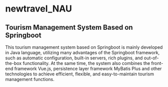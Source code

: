 # newtravel_NAU
## Tourism Management System Based on Springboot

This tourism management system based on Springboot is mainly developed in Java language, utilizing many advantages of the Springboot framework, such as automatic configuration, built-in servers, rich plugins, and out-of-the-box functionality. 
At the same time, the system also combines the front-end framework Vue.js, persistence layer framework MyBatis Plus and other technologies to achieve efficient, flexible, and easy-to-maintain tourism management functions.
